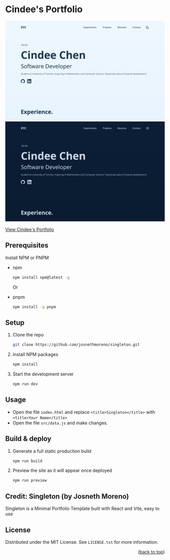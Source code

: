 <div id="top"></div>

# Cindee's Portfolio

<img src="src/images/Preview_light.png" alt="Home UI">

<img src="src/images/Preview_dark.png" alt="Home UI">

[View Cindee's Portfolio](https://cindxyc.netlify.app)



## Prerequisites

Install NPM or PNPM
* npm
  ```sh
  npm install npm@latest -g
  ```
 
  Or
  
* pnpm
  ```sh
  npm install -g pnpm
  ```


## Setup

1. Clone the repo
   ```sh
   git clone https://github.com/josnethmoreno/singleton.git
   ```
   
2. Install NPM packages
   ```sh
   npm install
   ```
   
3. Start the development server
   ```sh
   npm run dev
   ```

## Usage

* Open the file `index.html` and replace `<title>Singleton</title>` with `<title>Your Name</title>`
* Open the file `src/data.js` and make changes.


## Build & deploy

1. Generate a full static production build
   ```sh
   npm run build
   ```
   
2. Preview the site as it will appear once deployed
   ```sh
   npm run preview
   ```


## Credit: Singleton (by Josneth Moreno)
Singleton is a Minimal Portfolio Template built with React and Vite, easy to use 


## License

Distributed under the MIT License. See `LICENSE.txt` for more information.

<p align="right">(<a href="#top">back to top</a>)</p>
